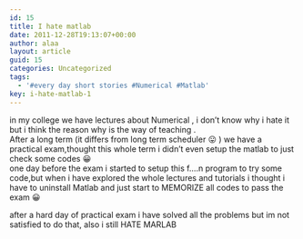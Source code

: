 ```yaml
---
id: 15
title: I hate matlab
date: 2011-12-28T19:13:07+00:00
author: alaa
layout: article
guid: 15
categories: Uncategorized
tags:
  - '#every day short stories #Numerical #Matlab'
key: i-hate-matlab-1  
---
```

in my college we have lectures about Numerical , i don&#8217;t know why i hate it but i think the reason why is the way of teaching .  
After a long term (it differs from long term scheduler 😛 ) we have a practical exam,thought this whole term i didn&#8217;t even setup the matlab to just check some codes 😀  
one day before the exam i started to setup this f&#8230;.n program to try some code,but when i have explored the whole lectures and tutorials i thought i have to uninstall Matlab and just start to MEMORIZE all codes to pass the exam 😀

after a hard day of practical exam i have solved all the problems but im not satisfied to do that, also i still HATE MARLAB
